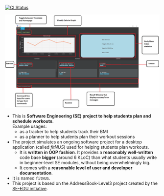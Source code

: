 [![CI Status](https://github.com/AY2021S1-CS2103T-T09-2/tp/workflows/Java%20CI/badge.svg)](https://github.com/AY2021S1-CS2103T-T09-2/tp/actions)

![Ui](docs/images/Ui.png)


* This is **Software Engineering (SE) project to help students plan and schedule workouts**.<br>
  Example usages:
  * as a tracker to help students track their BMI
  * as a planner to help students plan their workout sessions
* The project simulates an ongoing software project for a desktop application (called _fitNUS_) used for helping students plan workouts.
  * It is **written in OOP fashion**. It provides a **reasonably well-written** code base **bigger** (around 6 KLoC) than what students usually write in beginner-level SE modules, without being overwhelmingly big.
  * It comes with a **reasonable level of user and developer documentation**.
* It is named `fitNUS`.
* This project is based on the AddressBook-Level3 project created by the [SE-EDU initiative](https://se-education.org).
